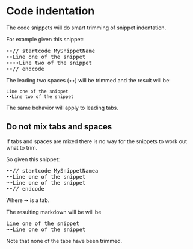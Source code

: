 <!--
GENERATED FILE - DO NOT EDIT
This file was generated by [MarkdownSnippets](https://github.com/SimonCropp/MarkdownSnippets).
Source File: /docs/indentation.source.md
To change this file edit the source file and then run MarkdownSnippets.
-->
# Code indentation

The code snippets will do smart trimming of snippet indentation.

For example given this snippet:

<pre>
&#8226;&#8226;// startcode MySnippetName
&#8226;&#8226;Line one of the snippet
&#8226;&#8226;&#8226;&#8226;Line two of the snippet
&#8226;&#8226;// endcode
</pre>

The leading two spaces (&#8226;&#8226;) will be trimmed and the result will be:

```
Line one of the snippet
••Line two of the snippet
```

The same behavior will apply to leading tabs.


## Do not mix tabs and spaces

If tabs and spaces are mixed there is no way for the snippets to work out what to trim.

So given this snippet:

<pre>
&#8226;&#8226;// startcode MySnippetNamea
&#8226;&#8226;Line one of the snippet
&#10137;&#10137;Line one of the snippet
&#8226;&#8226;// endcode
</pre>

Where &#10137; is a tab.

The resulting markdown will be will be

<pre>
Line one of the snippet
&#10137;&#10137;Line one of the snippet
</pre>

Note that none of the tabs have been trimmed.
